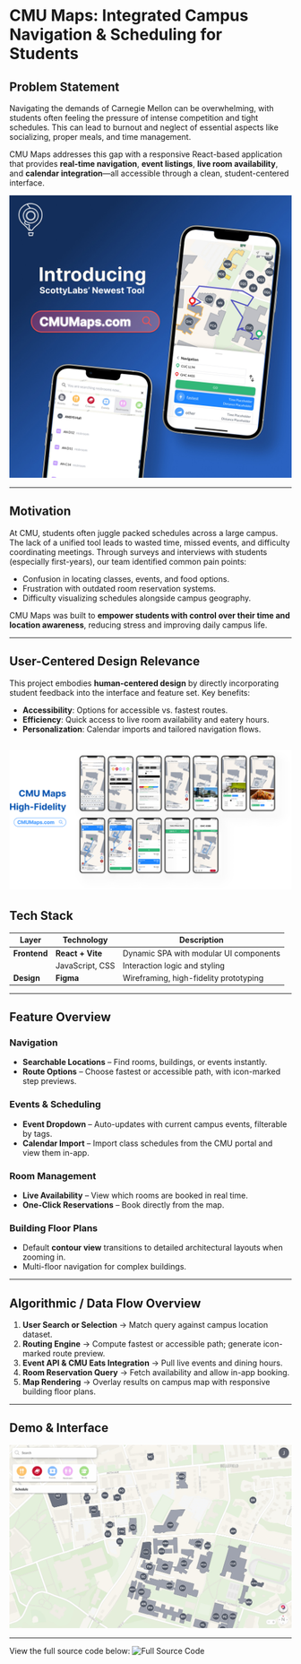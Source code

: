 # CMU Maps: Integrated Campus Navigation & Scheduling for Students

## Problem Statement

Navigating the demands of Carnegie Mellon can be overwhelming, with students often feeling the pressure of intense competition and tight schedules. This can lead to burnout and neglect of essential aspects like socializing, proper meals, and time management.

CMU Maps addresses this gap with a responsive React-based application that provides **real-time navigation**, **event listings**, **live room availability**, and **calendar integration**—all accessible through a clean, student-centered interface.

![Hero](Front_Cover.jpg)

---

## Motivation

At CMU, students often juggle packed schedules across a large campus. The lack of a unified tool leads to wasted time, missed events, and difficulty coordinating meetings.
Through surveys and interviews with students (especially first-years), our team identified common pain points:

* Confusion in locating classes, events, and food options.
* Frustration with outdated room reservation systems.
* Difficulty visualizing schedules alongside campus geography.

CMU Maps was built to **empower students with control over their time and location awareness**, reducing stress and improving daily campus life.

---

## User-Centered Design Relevance

This project embodies **human-centered design** by directly incorporating student feedback into the interface and feature set.
Key benefits:

* **Accessibility**: Options for accessible vs. fastest routes.
* **Efficiency**: Quick access to live room availability and eatery hours.
* **Personalization**: Calendar imports and tailored navigation flows.

![Mockups](mockups.jpg)
---

## Tech Stack

| Layer        | Technology                  | Description                                                             |
| ------------ | --------------------------- | ----------------------------------------------------------------------- |
| **Frontend** | **React + Vite**            | Dynamic SPA with modular UI components                                  |
|              | JavaScript, CSS             | Interaction logic and styling                                           |
| **Design**   | **Figma**                   | Wireframing, high-fidelity prototyping                                  |

---

## Feature Overview

### Navigation

* **Searchable Locations** – Find rooms, buildings, or events instantly.
* **Route Options** – Choose fastest or accessible path, with icon-marked step previews.

### Events & Scheduling

* **Event Dropdown** – Auto-updates with current campus events, filterable by tags.
* **Calendar Import** – Import class schedules from the CMU portal and view them in-app.

### Room Management

* **Live Availability** – View which rooms are booked in real time.
* **One-Click Reservations** – Book directly from the map.

### Building Floor Plans

* Default **contour view** transitions to detailed architectural layouts when zooming in.
* Multi-floor navigation for complex buildings.

---

## Algorithmic / Data Flow Overview

1. **User Search or Selection** → Match query against campus location dataset.
2. **Routing Engine** → Compute fastest or accessible path; generate icon-marked route preview.
3. **Event API & CMU Eats Integration** → Pull live events and dining hours.
4. **Room Reservation Query** → Fetch availability and allow in-app booking.
5. **Map Rendering** → Overlay results on campus map with responsive building floor plans.

---

## Demo & Interface

<a href="https://github.com/ScottyLabs/cmumaps">
  <img src="cmumaps-demo.gif" alt="Key Pages Animation" width="600" />
</a>

---

View the full source code below:
![Full Source Code](https://github.com/ScottyLabs/cmumaps/)


